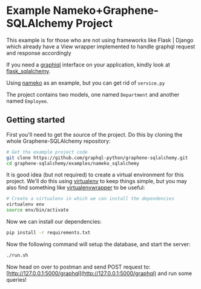 Example Nameko+Graphene-SQLAlchemy Project
================================

This example is for those who are not using frameworks like Flask | Django which already have a View wrapper implemented to handle graphql request and response accordingly

If you need a [graphiql](https://github.com/graphql/graphiql) interface on your application, kindly look at [flask_sqlalchemy](../flask_sqlalchemy).

Using [nameko](https://github.com/nameko/nameko) as an example, but you can get rid of `service.py`

The project contains two models, one named `Department` and another
named `Employee`.

Getting started
---------------

First you'll need to get the source of the project. Do this by cloning the
whole Graphene-SQLAlchemy repository:

```bash
# Get the example project code
git clone https://github.com/graphql-python/graphene-sqlalchemy.git
cd graphene-sqlalchemy/examples/nameko_sqlalchemy
```

It is good idea (but not required) to create a virtual environment
for this project. We'll do this using
[virtualenv](http://docs.python-guide.org/en/latest/dev/virtualenvs/)
to keep things simple,
but you may also find something like
[virtualenvwrapper](https://virtualenvwrapper.readthedocs.org/en/latest/)
to be useful:

```bash
# Create a virtualenv in which we can install the dependencies
virtualenv env
source env/bin/activate
```

Now we can install our dependencies:

```bash
pip install -r requirements.txt
```

Now the following command will setup the database, and start the server:

```bash
./run.sh

```

Now head on over to postman and send POST request to:
[http://127.0.0.1:5000/graphql](http://127.0.0.1:5000/graphql)
and run some queries!

